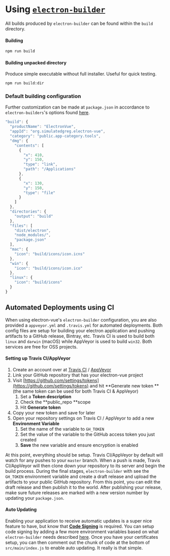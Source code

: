 # Using [`electron-builder`](https://github.com/electron-userland/electron-builder)

All builds produced by `electron-builder` can be found within the `build` directory.

#### Building

```bash
npm run build
```

#### Building unpacked directory

Produce simple executable without full installer. Useful for quick testing.

```bash
npm run build:dir
```

### Default building configuration

Further customization can be made at `package.json` in accordance to `electron-builders`'s options found [here](https://github.com/electron-userland/electron-builder/wiki/Options).

```js
"build": {
  "productName": "ElectronVue",
  "appId": "org.simulatedgreg.electron-vue",
  "category": "public.app-category.tools",
  "dmg": {
    "contents": [
      {
        "x": 410,
        "y": 150,
        "type": "link",
        "path": "/Applications"
      },
      {
        "x": 130,
        "y": 150,
        "type": "file"
      }
    ]
  },
  "directories": {
    "output": "build"
  },
  "files": [
    "dist/electron",
    "node_modules/",
    "package.json"
  ],
  "mac": {
    "icon": "build/icons/icon.icns"
  },
  "win": {
    "icon": "build/icons/icon.ico"
  },
  "linux": {
    "icon": "build/icons"
  }
}
```

## Automated Deployments using CI

When using electron-vue's `electron-builder` configuration, you are also provided a `appveyor.yml` and `.travis.yml` for automated deployments. Both config files are setup for building your electron application and pushing artifacts to a GitHub release, Bintray, etc. Travis CI is used to build both `linux` and `darwin` \(macOS\) while AppVeyor is used to build `win32`. Both services are free for OSS projects.

#### Setting up Travis CI/AppVeyor

1. Create an account over at [Travis CI](https://travis-ci.org/getting_started) / [AppVeyor](https://www.appveyor.com/)
2. Link your GitHub repository that has your electron-vue project
3. Visit [https://github.com/settings/tokens](https://github.com/settings/tokens) and hit **Generate new token **\(the same token can be used for both Travis CI & AppVeyor\)
   1. Set a **Token description**
   2. Check the **public\_repo **scope
   3. Hit **Generate token**
4. Copy your new token and save for later
5. Open your repository settings on Travis CI / AppVeyor to add a new **Environment Variable**
   1. Set the name of the variable to `GH_TOKEN`
   2. Set the value of the variable to the GitHub access token you just created
   3. **Save** the new variable and ensure encryption is enabled

At this point, everything should be setup. Travis CI/AppVeyor by default will watch for any pushes to your `master` branch. When a push is made, Travis CI/AppVeyor will then clone down your repository to its server and begin the build process. During the final stages, `electron-builder` with see the `GH_TOKEN` environment variable and create a draft release and upload the artifacts to your public GitHub repository. From this point, you can edit the draft release and then publish it to the world. After publishing your release, make sure future releases are marked with a new version number by updating your `package.json`.

#### Auto Updating

Enabling your application to receive automatic updates is a super nice feature to have, but know that [**Code Signing**](https://github.com/electron-userland/electron-builder/wiki/Code-Signing) is required. You can setup code signing by adding a few more environment variables based on what `electron-builder` needs described [here](https://github.com/electron-userland/electron-builder/wiki/Code-Signing). Once you have your certificates setup, you can then comment out the chunk of code at the bottom of `src/main/index.js` to enable auto updating. It really is that simple.

